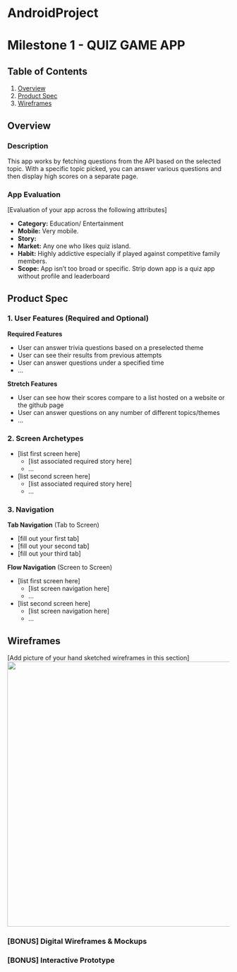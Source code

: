 # AndroidProject

# Milestone 1 - QUIZ GAME APP

## Table of Contents

1. [Overview](#Overview)
1. [Product Spec](#Product-Spec)
1. [Wireframes](#Wireframes)

## Overview

### Description

This app works by fetching questions from the API based on the selected topic.
With a specific topic picked, you can answer various questions and then display high scores on a separate page.

### App Evaluation

[Evaluation of your app across the following attributes]
- **Category:** Education/ Entertainment
- **Mobile:** Very mobile.
- **Story:**
- **Market:** Any one who likes quiz island.
- **Habit:** Highly addictive especially if played against competitive family members.
- **Scope:** App isn’t too broad or specific. Strip down app is a quiz app without profile and leaderboard

## Product Spec

### 1. User Features (Required and Optional)

**Required Features**

* User can answer trivia questions based on a preselected theme
* User can see their results from previous attempts
* User can answer questions under a specified time
* ...

**Stretch Features**

* User can see how their scores compare to a list hosted on a website or the github page
* User can answer questions on any number of different topics/themes
* ...

### 2. Screen Archetypes

- [list first screen here]
  - [list associated required story here]
  - ...
- [list second screen here]
  - [list associated required story here]
  - ...

### 3. Navigation

**Tab Navigation** (Tab to Screen)

* [fill out your first tab]
* [fill out your second tab]
* [fill out your third tab]

**Flow Navigation** (Screen to Screen)

- [list first screen here]
  - [list screen navigation here]
  - ...
- [list second screen here]
  - [list screen navigation here]
  - ...

## Wireframes

[Add picture of your hand sketched wireframes in this section]
<img src="YOUR_WIREFRAME_IMAGE_URL" width=600>

### [BONUS] Digital Wireframes & Mockups

### [BONUS] Interactive Prototype
